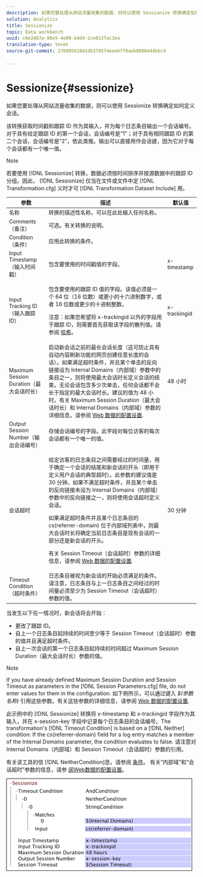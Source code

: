 ```yaml
---
description: 如果您要处理从网站流量收集的数据，则可以使用 Sessionize 转换确定如何定义会话。
solution: Analytics
title: Sessionize
topic: Data workbench
uuid: c6e2487a-80e5-4e00-b4d4-2ce013fac3ea
translation-type: tm+mt
source-git-commit: 27600561841db3705f4eee6ff0aeb8890444bbc9

---
```



# Sessionize{#sessionize}

如果您要处理从网站流量收集的数据，则可以使用 Sessionize 转换确定如何定义会话。

该转换获取时间戳和跟踪 ID 作为其输入，并为每个日志条目输出一个会话编号。对于具有给定跟踪 ID 的第一个会话，会话编号是“1”；对于具有相同跟踪 ID 的第二个会话，会话编号是“2”，依此类推。输出可以直接用作会话键，因为它对于每个会话都有一个唯一值。

>[!NOTE]
>
>若要使用 [!DNL Sessionize] 转换，数据必须按时间排序并按源数据中的跟踪 ID 分组。因此， [!DNL Sessionize] 仅当在文件或文件中定 [!DNL Transformation.cfg] 义时才可 [!DNL Transformation Dataset Include] 用。

<table id="table_34984DF9340149C0A5016F08EABAD158"> 
 <thead> 
  <tr> 
   <th colname="col1" class="entry"> 参数 </th> 
   <th colname="col2" class="entry"> 描述 </th> 
   <th colname="col3" class="entry"> 默认值 </th> 
  </tr> 
 </thead>
 <tbody> 
  <tr> 
   <td colname="col1"> 名称 </td> 
   <td colname="col2"> 转换的描述性名称。可以在此处输入任何名称。 </td> 
   <td colname="col3"> </td> 
  </tr> 
  <tr> 
   <td colname="col1"> Comments（备注） </td> 
   <td colname="col2"> 可选。有关转换的说明。 </td> 
   <td colname="col3"> </td> 
  </tr> 
  <tr> 
   <td colname="col1"> Condition（条件） </td> 
   <td colname="col2"> 应用此转换的条件。 </td> 
   <td colname="col3"> </td> 
  </tr> 
  <tr> 
   <td colname="col1"> Input Timestamp（输入时间戳） </td> 
   <td colname="col2"> 包含要使用的时间戳值的字段。 </td> 
   <td colname="col3"> x-timestamp </td> 
  </tr> 
  <tr> 
   <td colname="col1"> Input Tracking ID（输入跟踪 ID） </td> 
   <td colname="col2"> <p>包含要使用的跟踪 ID 值的字段。该值必须是一个 64 位（16 位数）或更小的十六进制数字，或者 16 位数或更少的十进制整数。 </p> <p> <p>注意：如果您希望将 x-trackingid 以外的字段用于跟踪 ID，则需要首先获取该字段的散列值。请参阅 <a href="../../../../../home/c-dataset-const-proc/c-data-trans/c-transf-types/c-standard-transf/c-hash.md#concept-9c353923264941c3aea4428fed66d369"> 哈希</a>。 </p> </p> </td> 
   <td colname="col3"> x-trackingid </td> 
  </tr> 
  <tr> 
   <td colname="col1"> <p>Maximum Session Duration（最大会话时长） </p> </td> 
   <td colname="col2">启动新会话之前的最长会话长度（这可防止具有自动内容刷新功能的网页创建任意长度的会话）。如果满足<span class="wintitle">超时条件</span>，并且某个单击的反向链接设为 Internal Domains（内部域）参数中的条目之一，则将使用最大会话时长定义会话的结束。无论会话包含多少次单击，任何会话都不会长于指定的最大会话时长。建议的值为 48 小时。有关 Maximum Session Duration（最大会话时长）和 Internal Domains（内部域）参数的详细信息，请参阅 <a href="../../../../../home/c-dataset-const-proc/c-config-web-data/c-config-web-data.md#concept-9a306b65483a484bb3f6f3c1d7e77519"> Web 数据的配置设置</a>. </td> 
   <td colname="col3"> 48 小时 </td> 
  </tr> 
  <tr> 
   <td colname="col1"> Output Session Number（输出会话编号） </td> 
   <td colname="col2"> 存储会话编号的字段。此字段对每位访客的每次会话都有一个唯一的值。 </td> 
   <td colname="col3"> </td> 
  </tr> 
  <tr> 
   <td colname="col1"> 会话超时 </td> 
   <td colname="col2"> <p>给定访客的日志条目之间需要经过的时间量，用于确定一个会话的结尾和新会话的开头（即用于定义用户会话的典型超时）。此参数的建议值是 30 分钟。如果不满足超时条件，并且某个单击的反向链接未设为 Internal Domains（内部域）参数中的反向链接之一，则将使用会话超时定义会话。 </p> <p> 如果满足超时条件并且某个日志条目的 cs(referrer-domain) 位于内部域列表中，则最大会话时长将确定当前日志条目是现有会话的一部分还是新会话的开头。 </p> <p> 有关 Session Timeout（会话超时）参数的详细信息，请参阅 <a href="../../../../../home/c-dataset-const-proc/c-config-web-data/c-config-web-data.md#concept-9a306b65483a484bb3f6f3c1d7e77519"> Web 数据的配置设置</a>. </p> </td> 
   <td colname="col3"> 30 分钟 </td> 
  </tr> 
  <tr> 
   <td colname="col1"> Timeout Condition（超时条件） </td> 
   <td colname="col2"> 日志条目被视为新会话的开始必须满足的条件。请注意，日志条目与上一日志条目之间经过的时间量必须至少为 Session Timeout（会话超时）参数的值。 </td> 
   <td colname="col3"> </td> 
  </tr> 
 </tbody> 
</table>

当发生以下任一情况时，新会话将会开始：

* 更改了跟踪 ID。
* 自上一个日志条目起持续的时间至少等于 Session Timeout（会话超时）参数的值并且满足超时条件。
* 自上一次会话的第一个日志条目起持续的时间超过 Maximum Session Duration（最大会话时长）参数的值。

>[!NOTE]
>
>If you have already defined Maximum Session Duration and Session Timeout as parameters in the [!DNL Session Parameters.cfg] file, do not enter values for them in the configuration. 如下例所示，可以通过键入 *$(参数名称)* 引用这些参数。有关这些参数的详细信息，请参阅 [Web 数据的配置设置](../../../../../home/c-dataset-const-proc/c-config-web-data/c-config-web-data.md#concept-9a306b65483a484bb3f6f3c1d7e77519).

此示例中的 [!DNL Sessionize] 转换将 x-timestamp 和 x-trackingid 字段作为其输入，并在 x-session-key 字段中记录每个日志条目的会话编号。The transformation&#39;s [!DNL Timeout Condition] is based on a [!DNL Neither] condition: If the cs(referrer-domain) field for a log entry matches a member of the Internal Domains parameter, the condition evaluates to false. 请注意对 Internal Domains（内部域）和 Session Timeout（会话超时）参数的引用。

有关该工具的信 [!DNL NeitherCondition]息，请参阅 [条件](../../../../../home/c-dataset-const-proc/c-conditions/c-abt-cond.md)。 有关“内部域”和“会话超时”参数的信息，请参 [阅Web数据的配置设置](../../../../../home/c-dataset-const-proc/c-config-web-data/c-config-web-data.md#concept-9a306b65483a484bb3f6f3c1d7e77519)。

![](assets/cfg_TransformationType_Sessionize.png)

